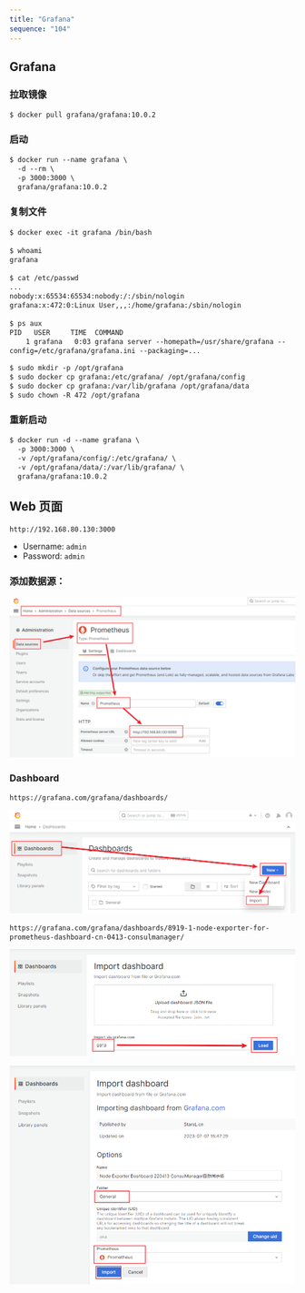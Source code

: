 ```yaml
---
title: "Grafana"
sequence: "104"
---
```


## Grafana

### 拉取镜像

```text
$ docker pull grafana/grafana:10.0.2
```

### 启动

```text
$ docker run --name grafana \
  -d --rm \
  -p 3000:3000 \
  grafana/grafana:10.0.2
```

### 复制文件

```text
$ docker exec -it grafana /bin/bash

$ whoami
grafana

$ cat /etc/passwd
...
nobody:x:65534:65534:nobody:/:/sbin/nologin
grafana:x:472:0:Linux User,,,:/home/grafana:/sbin/nologin

$ ps aux
PID   USER     TIME  COMMAND
    1 grafana   0:03 grafana server --homepath=/usr/share/grafana --config=/etc/grafana/grafana.ini --packaging=...
```

```text
$ sudo mkdir -p /opt/grafana
$ sudo docker cp grafana:/etc/grafana/ /opt/grafana/config
$ sudo docker cp grafana:/var/lib/grafana /opt/grafana/data
$ sudo chown -R 472 /opt/grafana
```

### 重新启动

```text
$ docker run -d --name grafana \
  -p 3000:3000 \
  -v /opt/grafana/config/:/etc/grafana/ \
  -v /opt/grafana/data/:/var/lib/grafana/ \
  grafana/grafana:10.0.2
```

## Web 页面

```text
http://192.168.80.130:3000
```

- Username: `admin`
- Password: `admin`

### 添加数据源：

![](/assets/images/grafana/grafana-administration-data-source-prometheus.png)

### Dashboard

```text
https://grafana.com/grafana/dashboards/
```

![](/assets/images/grafana/grafana-dashboard-new-import.png)

```text
https://grafana.com/grafana/dashboards/8919-1-node-exporter-for-prometheus-dashboard-cn-0413-consulmanager/
```

![](/assets/images/grafana/grafana-dashboard-import-load.png)

![](/assets/images/grafana/grafana-dashboard-new-prometheus-import.png)
